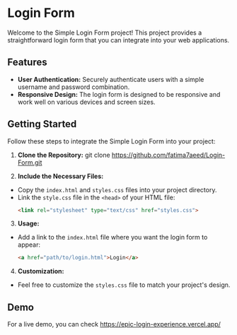 # Login Form

Welcome to the Simple Login Form project! This project provides a straightforward login form that you can integrate into your web applications.

## Features

- **User Authentication:** Securely authenticate users with a simple username and password combination.
- **Responsive Design:** The login form is designed to be responsive and work well on various devices and screen sizes.

## Getting Started

Follow these steps to integrate the Simple Login Form into your project:

1. **Clone the Repository:**
git clone https://github.com/fatima7aeed/Login-Form.git

2. **Include the Necessary Files:**
- Copy the `index.html` and `styles.css` files into your project directory.
- Link the `style.css` file in the `<head>` of your HTML file:
  ```html
  <link rel="stylesheet" type="text/css" href="styles.css">
  ```

3. **Usage:**
- Add a link to the `index.html` file where you want the login form to appear:
  ```html
  <a href="path/to/login.html">Login</a>
  ```

4. **Customization:**
- Feel free to customize the `styles.css` file to match your project's design.

## Demo

For a live demo, you can check https://epic-login-experience.vercel.app/
